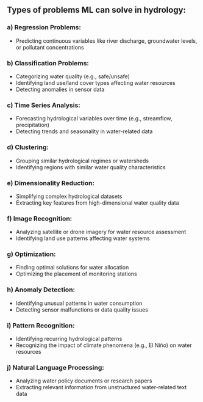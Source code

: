 ## Types of problems ML can solve in hydrology:

### a) Regression Problems:

- Predicting continuous variables like river discharge, groundwater levels, or pollutant concentrations

### b) Classification Problems:

- Categorizing water quality (e.g., safe/unsafe)
- Identifying land use/land cover types affecting water resources
- Detecting anomalies in sensor data

### c) Time Series Analysis:

- Forecasting hydrological variables over time (e.g., streamflow, precipitation)
- Detecting trends and seasonality in water-related data

### d) Clustering:

- Grouping similar hydrological regimes or watersheds
- Identifying regions with similar water quality characteristics

### e) Dimensionality Reduction:

- Simplifying complex hydrological datasets
- Extracting key features from high-dimensional water quality data

### f) Image Recognition:

- Analyzing satellite or drone imagery for water resource assessment
- Identifying land use patterns affecting water systems

### g) Optimization:

- Finding optimal solutions for water allocation
- Optimizing the placement of monitoring stations

### h) Anomaly Detection:

- Identifying unusual patterns in water consumption
- Detecting sensor malfunctions or data quality issues

### i) Pattern Recognition:

- Identifying recurring hydrological patterns
- Recognizing the impact of climate phenomena (e.g., El Niño) on water resources

### j) Natural Language Processing:

- Analyzing water policy documents or research papers
- Extracting relevant information from unstructured water-related text data
